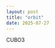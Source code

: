```yaml
---
layout: post
title: "orbit"
date: 2025-07-27
---
```

CUBO3

<script>
      var mathbox = MathBox.mathBox({
        plugins: ["core", "controls", "cursor", "mathbox"],
        controls: {
          // Orbit controls, i.e. Euler angles, with gimbal lock
          klass: THREE.OrbitControls,

          // Trackball controls, i.e. Free quaternion rotation
          //klass: THREE.TrackballControls,
        },
      });
      if (mathbox.fallback) throw "WebGL not supported";

      var three = mathbox.three;
      three.renderer.setClearColor(new THREE.Color(0xffffff), 1.0);
  
      var camera =
      mathbox
      .camera({
        proxy: true,
        position: [0, 0, 3],
      });

          // 2D cartesian
    var view =
      mathbox
      .cartesian({
        range: [[-2, 2], [-1, 1], [-1, 1]],
        scale: [2, 1, 1],
      });

    // Axes + grid
    view
      .axis({
        axis: 1,
        width: 3,
      })
      .axis({
        axis: 2,
        width: 3,
      })
      .grid({
        width: 2,
        divideX: 20,
        divideY: 10,
      });

      // Make axes black
    mathbox.select('axis').set('color', 'black');

      // Calibrate focus distance for units
    mathbox.set('focus', 3);

let L_value = 15;
// factor: how many points per 1 unit distance
let factor = 4;
let n_value = 4;
let l_value = 2;
let m_value = 0;
      
let minimum_percent = 0.00001;
// you'll need to change the L_value accordingly when changing the value below
let bohr_radius_value = 0.529177;

// the (assodiated) Laguerre polynomial
const laguerrePolynomial = (n, k, x) => {
  const equation = (m) => {
    return (
      (factorialize(n + k) /
        (factorialize(n - m) * factorialize(k + m) * factorialize(m))) *
      x ** m *
      (-1) ** m
    );
  };
  return sigma(equation, 0, n);
};

// sigma
const sigma = (equation, i, n) => {
  let sum = 0;
  while (i <= n) {
    sum += equation(i);
    i++;
  }
  return sum;
};

// factorialize input
const factorialize = (x) => {
  if (x < 0) {
    return -1;
  } else if (x === 0) {
    return 1;
  } else {
    return x * factorialize(x - 1);
  }
};

// the spherical harmonics
const sphericalHarmonics = (l, m, theta, phi) => {
  if (m > 0) {
    return (
      Math.sqrt(
        ((2 * l + 1) * factorialize(l - m)) /
          (4 * Math.PI * factorialize(l + m))
      ) *
      legendrePolynomial(l, m, Math.cos(theta)) *
      Math.sin(m * phi)
    );
  } else {
    return (
      Math.sqrt(
        ((2 * l + 1) * factorialize(l - m)) /
          (4 * Math.PI * factorialize(l + m))
      ) *
      legendrePolynomial(l, m, Math.cos(theta)) *
      Math.cos(m * phi)
    );
  }
};

//the Legendre polynomials
const legendrePolynomial = (l, m, x) => {
  const equation = (x) => {
    return (x ** 2 - 1) ** l;
  };
  return (
    ((-1) ** m / (2 ** l * factorialize(l))) *
    (1 - x ** 2) ** (m / 2) *
    highOrderDerivative(equation, l + m, x)
  );
};
// nth deriviation
const highOrderDerivative = (equation, order, x) => {
  let i = 1;
  let deriviation = equation;
  while (i < order) {
    deriviation = derivative(deriviation);
    i++;
  }
  if (order === 0) {
    return 1;
  } else {
    return derivative(deriviation)(x);
  }
};

// deriviation
const derivative = (f) => {
  var h = 0.001;
  return function (x) {
    return (f(x + h) - f(x - h)) / (2 * h);
  };
};

//3. finally, a function that gives us the wave function
const waveFunction = (n, l, m, r, theta, phi) => {
  const rho = (2 * r) / (n * bohrRadius());
  return (
    Math.sqrt(
      ((2 / (n * bohrRadius())) ** 3 * factorialize(n - l - 1)) /
        (r * 2 * n * factorialize(n + l))
    ) *
    Math.E ** (rho / -2) *
    rho ** l *
    laguerrePolynomial(n - l - 1, 2 * l + 1, rho) *
    sphericalHarmonics(l, m, theta, phi)
  );
};

// the bohr radius, represented by a0
const bohrRadius = () => {
  //return 1;
  return bohr_radius_value;
};

const radius = (x, y, z) => {
  return Math.sqrt(x ** 2 + y ** 2 + z ** 2);
};

const theta = (x, y, z) => {
  return Math.acos(z / radius(x, y, z));
};

const phi = (y, x) => {
  return Math.atan(y / x);
};

// creates points from [-L,-L,-L] to [L,L,L]
const getTrace = () => {
  let data = {
    x: [],
    y: [],
    z: []
  };
  let maximum = 0;
  let minimum = 1;
  let i = -1 * L_value * factor;
  while (i < L_value * factor) {
    let t = -1 * L_value * factor;
    while (t < L_value * factor) {
      let s = -1 * L_value * factor;
      while (s < L_value * factor) {
        let percent =
          waveFunction(
            n_value,
            l_value,
            m_value,
            radius(i / factor, t / factor, s / factor),
            theta(i / factor, t / factor, s / factor),
            phi(t / factor, i / factor)
          ) ** 2;
        if (percent > minimum_percent) {
          data.x.push(i / factor);
          data.y.push(t / factor);
          data.z.push(s / factor);
        }
        if (percent > maximum) {
          maximum = percent;
        }
        if (percent < minimum && percent !== 0) {
          minimum = percent;
        }
        s += 1;
      }
      t += 1;
    }
    i += 1;
  }

  return data;
};

const newTrace = () => {
  let object_data = getTrace();
  let x_data = object_data.x;
  let y_data = object_data.y;
  let z_data = object_data.z;
  return {
    x: x_data,
    y: y_data,
    z: z_data,
    mode: "markers",
    marker: {
      color: "rgb(66, 135, 245)",
      size: 1,
      symbol: "circle",
      opacity: 0.6
    },
    type: "scatter3d"
  };
};

let graphDiv = document.getElementById("graph");

function loadGraph() {
var layout = {
  margin: {
    l: 0,
    r: 0,
    b: 0,
    t: 0
  }
};
Plotly.newPlot(graphDiv, [newTrace()], layout);
}


      
  /*
      // Add some data
    var data =
      view
      .interval({
        expr: function (emit, x, i, t) {
          emit(x, Math.sin(x + t));
        },
        width: 64,
        channels: 2,
      });

    // Draw a curve
    var curve =
      view
      .line({
        width: 5,
        color: '#3090FF',
      });

      var points =
  view.point({
    size: 8,
    color: '#3090FF',
  });
*/

    var data1 =
      view
      .interval({
        expr: function (emit, x, i, t) {
              if (x > 0) {
          emit(x, Math.sin(x + t));
        }
          //emit(x, Math.sin(x + t));
        },
        width: 2,
        channels: 2,
      });

      var points1 =
  view.point({
    size: 8,
    color: '#50A000',
  });

      /*
      var data2 =
      view
      .interval({
        expr: function (emit, x, i, t) {
         const phi = x * 2 * Math.PI;
          emit(Math.cos(t+phi), Math.sin(t+phi), 0);
        },
        width: 64,
        channels: 3,
      });

      var points2 =
  view.point({
    size: 8,
    color: '#50A000',
  });

        var data4 =
      view
      .interval({
        expr: function (emit, x, i, t) {
         const phi = x * 2 * Math.PI;
         const theta = Math.PI/4;
          emit(Math.sin(theta)*Math.cos(t+phi), Math.sin(theta)*Math.sin(t+phi), Math.cos(theta));
        },
        width: 64,
        channels: 3,
      });

      var points4 =
  view.point({
    size: 8,
    color: '#50A000',
  });

          var data5 =
      view
      .area({
        expr: function (emit, u, v, i, j, t) {
          const theta = u * Math.PI;       // [0, π]
          const phi = v * 2 * Math.PI;     // [0, 2π]
          const r = 1;

          const x = r * Math.sin(theta) * Math.cos(phi+t);
          const y = r * Math.sin(theta) * Math.sin(phi+t);
          const z = r * Math.cos(theta);
          emit(x, y, z);
        },
        width: 32,
        height: 16,
        channels: 3,
      });

      var points5 =
  view.point({
    size: 8,
    color: '#50A000',
  });

        var data3 =
      view
      .interval({
        expr: function (emit, x, i, t) {
          emit(0, 0, Math.sin(t));
        },
        width: 1,
        channels: 3,
      });

      var points3 =
  view.point({
    size: 8,
    color: '#50A000',
  });
*/
  
  /*
      var vector =
  view.interval({
    expr: function (emit, x, i, t) {
      emit(x, 0);
      emit(x, -Math.sin(x + t));
    },
    width: 64,
    channels: 2,
    items: 2,
  })
  .vector({
    end: true,
    width: 5,
    color: '#50A000',
  });
*/

       var scale =
  view.scale({
    divide: 10,
  });

      var ticks =
  view.ticks({
    width: 5,
    size: 15,
    color: 'black',
  });

      var format =
  view.format({
    digits: 2,
    weight: 'bold',
  });

      var labels =
  view.label({
    color: 'red',
    zIndex: 1,
  });

</script>
